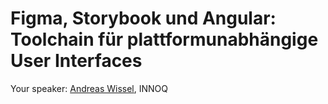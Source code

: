 # Figma, Storybook und Angular: Toolchain für plattformunabhängige User Interfaces

Your speaker: [Andreas Wissel](https://twitter.com/andreas_wissel), INNOQ

